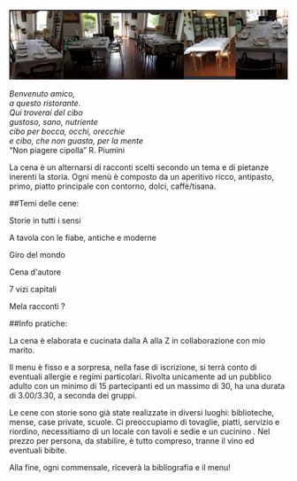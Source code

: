 ![](img/tavola.png)

*Benvenuto amico,<br/>
a questo ristorante.<br/>
Qui troverai del cibo<br/>
gustoso, sano, nutriente<br/>
cibo per bocca, occhi, orecchie<br/>
e cibo, che non guasta, per la mente<br/>*
“Non piagere cipolla” R. Piumini

 La cena  è un alternarsi di racconti scelti secondo un tema e di pietanze inerenti la storia. Ogni menù è composto da un aperitivo ricco, antipasto, primo, piatto principale con contorno, dolci, caffè/tisana.

##Temi delle cene:

Storie in tutti i sensi

A tavola con le fiabe, antiche e moderne

Giro del mondo

Cena d'autore

7 vizi capitali

Mela racconti ?

##Info pratiche:

La cena è elaborata e cucinata dalla A alla Z in collaborazione con mio marito.

 Il menu è fisso e a sorpresa, nella fase di iscrizione, si terrà conto di eventuali allergie e regimi particolari.
Rivolta unicamente ad un pubblico adulto con un minimo di 15 partecipanti ed un massimo di 30, ha una durata di 3.00/3.30, a seconda dei gruppi.

Le cene con storie sono  già state realizzate in diversi luoghi: biblioteche, mense, case private, scuole. Ci preoccupiamo di tovaglie, piatti, servizio e riordino,  necessitiamo di un locale con tavoli e sedie e un cucinino .
Nel prezzo per persona, da stabilire, è tutto compreso, tranne il vino ed eventuali bibite.



Alla fine, ogni commensale, riceverà la bibliografia e il menu!
